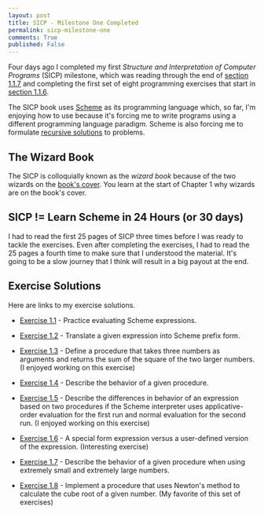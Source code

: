 ```yaml
---
layout: post
title: SICP - Milestone One Completed  
permalink: sicp-milestone-one
comments: True
published: False
---
```


Four days ago I completed my first *Structure and Interpretation of Computer Programs* (SICP) milestone, which was reading through the end of [section 1.1.7](http://mitpress.mit.edu/sicp/full-text/book/book-Z-H-10.html#%_sec_1.1.7) and completing the first set of eight programming exercises that start in [section 1.1.6](http://mitpress.mit.edu/sicp/full-text/book/book-Z-H-10.html#%_sec_1.1.6). 

The SICP book uses [Scheme](http://en.wikipedia.org/wiki/Scheme_%28programming_language%29) as its programming language which, so far, I'm enjoying how to use because it's forcing me to write programs using a different programming language paradigm. Scheme is also forcing me to formulate [recursive solutions](http://en.wikipedia.org/wiki/Recursion_%28computer_science%29) to problems.  

## The Wizard Book

The SICP is colloquially known as the *wizard book* because of the two wizards on the [book's cover](http://mitpress.mit.edu/sicp/full-text/book/book.html). You learn at the start of Chapter 1 why wizards are on the book's cover.

## SICP != Learn Scheme in 24 Hours (or 30 days)

I had to read the first 25 pages of SICP three times before I was ready to tackle the exercises. Even after completing the exercises, I had to read the 25 pages a fourth time to make sure that I understood the material. It's going to be a slow journey that I think will result in a big payout at the end. 

## Exercise Solutions 

Here are links to my exercise solutions.

* [Exercise 1.1](https://github.com/raywritescode/sicp/blob/master/ch01/exercises/exercise-1.1.scm) - Practice evaluating Scheme expressions.

* [Exercise 1.2](https://github.com/raywritescode/sicp/blob/master/ch01/exercises/exercise-1.2.scm) - Translate a given expression into Scheme prefix form.

* [Exercise 1.3](https://github.com/raywritescode/sicp/blob/master/ch01/exercises/exercise-1.3.scm) - Define a procedure that takes three numbers as arguments and returns the sum of the square of the two larger numbers. (I enjoyed working on this exercise)

* [Exercise 1.4](https://github.com/raywritescode/sicp/blob/master/ch01/exercises/exercise-1.4.scm) - Describe the behavior of a given procedure.

* [Exercise 1.5](https://github.com/raywritescode/sicp/blob/master/ch01/exercises/exercise-1.5.scm) - Describe the differences in behavior of an expression based on two procedures if the Scheme interpreter uses applicative-order evaluation for the first run and normal evaluation for the second run. (I enjoyed working on this exercise)

* [Exercise 1.6](https://github.com/raywritescode/sicp/blob/master/ch01/exercises/exercise-1.6.scm) - A special form expression versus a user-defined version of the expression. (Interesting exercise)

* [Exercise 1.7](https://github.com/raywritescode/sicp/blob/master/ch01/exercises/exercise-1.7.scm) - Describe the behavior of a given procedure when using extremely small and extremely large numbers.

* [Exercise 1.8](https://github.com/raywritescode/sicp/blob/master/ch01/exercises/exercise-1.8.scm) - Implement a procedure that uses Newton's method to calculate the cube root of a given number. (My favorite of this set of exercises)

